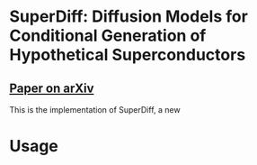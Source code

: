 # SuperDiff: Diffusion Models for Conditional Generation of Hypothetical Superconductors

## [Paper on arXiv](https://arxiv.org/)

This is the implementation of SuperDiff, a new 

# Usage

